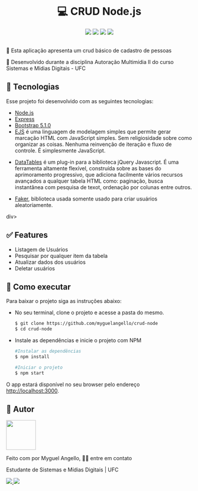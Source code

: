 <h1 align="center">
   💻 CRUD Node.js
</h1>
<div align="center">
        <img src="https://img.shields.io/github/languages/top/myguelangello/crud-node?color=blue&style=flat" />
    <img src="https://img.shields.io/github/license/myguelangello/crud-node?color=blueviolet&style=flat"  />
    <img src="https://img.shields.io/github/last-commit/myguelangello/crud-node?color=brightgreen&style=flat" />
    <img src="https://img.shields.io/github/package-json/v/myguelangello/crud-node?color=lightgrey&style=flat" />
</div>
<br/>
<div>
    <p align="">🚀 Esta aplicação apresenta um crud básico de cadastro de pessoas </p>
    <p align="">🚧 Desenvolvido durante a disciplina Autoração Multimídia II do curso Sistemas e Mídias Digitais - UFC</p>
</div>
<div>
  <h2>🧪 Tecnologias</h2>
    <div>
      <p>Esse projeto foi desenvolvido com as seguintes tecnologias:</p>
      <ul>
        <li><a href="https://nodejs.org/en/" target="_blank">Node.js</a></li>
        <li>
          <a href="https://expressjs.com/pt-br/" target="_blank">Express</a>
         </li>
        <li>
          <a href="https://getbootstrap.com/" target="_blank"
            >Bootstrap 5.1.0</a
          >
        </li>
        <li><a href="https://ejs.co/" target="_blank">EJS</a> é uma linguagem de modelagem simples que permite gerar marcação HTML com JavaScript simples. Sem religiosidade sobre como organizar as coisas. Nenhuma reinvenção de iteração e fluxo de controle. É simplesmente JavaScript.</p>
        </li>
        <li>
          <a href="https://datatables.net/" target="_blank">DataTables</a> é um plug-in para a biblioteca jQuery Javascript. É uma ferramenta altamente flexível, construída sobre as bases do aprimoramento progressivo, que adiciona facilmente vários recursos avançados a qualquer tabela HTML como: paginação, busca instantânea com pesquisa de texot, ordenação por colunas entre outros.</p>
        </li>
        <li>
          <a href="https://github.com/marak/Faker.js/" target="_blank">Faker</a>, biblioteca usada somente usado para criar usuários aleatoriamente.</p>
        </li>
      </ul>
    </div>
</div>
div>
  <h2>✅ Features</h2>
  <div>
    <ul>
      <li>Listagem de Usuários</li>
      <li>Pesquisar por qualquer item da tabela</li>
      <li>Atualizar dados dos usuários</li>
      <li>Deletar usuários</li>
    </ul>
  </div>
</div
<div>
  <h2>🚀 Como executar</h2>
  <p>Para baixar o projeto siga as instruções abaixo:</p>
  <ul>
    <li>No seu terminal, clone o projeto e acesse a pasta do mesmo.</li>
    
  ```bash
  $ git clone https://github.com/myguelangello/crud-node
  $ cd crud-node
  ```
  </ul>
   <ul>
     <li>
       Instale as dependências e inicie o projeto com NPM
     </li>
     
  ```bash
  #Instalar as dependências
  $ npm install
  
  #Iniciar o projeto
  $ npm start
  ```
  </ul>
  <p>O app estará disponível no seu browser pelo endereço <a href="http://localhost:3000">http://localhost:3000</a>.</p>
</div>
<div>
  <h2>📌 Autor</h2>
  <div>
    <img src="https://github.com/myguelangello.png" width="80" height="80" />
    <p>Feito com por Myguel Angello,  👋🏽 entre em contato</p>
    <p>Estudante de Sistemas e Mídias Digitais | UFC</p>
    <a href="https://www.instagram.com/_myguel/">
      <img src="https://img.shields.io/static/v1?label=&message=_myguel&color=E4405F&labelColor=E4405F&logo=instagram&logoColor=ffffff&style=flat-square" />
    </a>
      <img src="https://img.shields.io/static/v1?label=&message=myguelangello@alu.ufc.br&color=EA4335&labelColor=EA4335&logo=gmail&logoColor=ffffff&style=flat-square" />
  </div>
</div>
